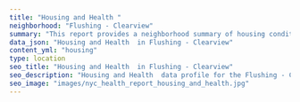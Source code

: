 ```yaml
---
title: "Housing and Health "
neighborhood: "Flushing - Clearview"
summary: "This report provides a neighborhood summary of housing conditions and related health outcomes. It also describes population characteristics that can increase vulnerability to housing hazards."
data_json: "Housing and Health  in Flushing - Clearview"
content_yml: "housing"
type: location
seo_title: "Housing and Health  in Flushing - Clearview"
seo_description: "Housing and Health  data profile for the Flushing - Clearview neighborhood of NYC."
seo_image: "images/nyc_health_report_housing_and_health.jpg"
---
```

